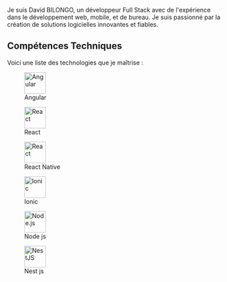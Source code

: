 Je suis David BILONGO, un développeur Full Stack avec de l'expérience dans le développement web, mobile, et de bureau. Je suis passionné par la création de solutions logicielles innovantes et fiables.

## Compétences Techniques
Voici une liste des technologies que je maîtrise :
<div>
  <figure>
  <img src="https://angular.io/assets/images/logos/angular/angular.png" alt="Angular" width="50" height="50">
   <figcaption>Angular</figcaption>
 </figure>
   <figure>
 <img src="https://upload.wikimedia.org/wikipedia/commons/a/a7/React-icon.svg" alt="React" width="50" height="50">
   <figcaption>React</figcaption>
 </figure>
   <figure>
 <img src="https://upload.wikimedia.org/wikipedia/commons/a/a7/React-icon.svg" alt="React" width="50" height="50">
   <figcaption>React Native</figcaption>
 </figure>
 <figure>
  <img src="https://static-00.iconduck.com/assets.00/ionic-icon-2048x2048-5z7cejbj.png" alt="Ionic" width="50" height="50">
   <figcaption>Ionic</figcaption>
 </figure>

 
 <figure>
 <img src="https://upload.wikimedia.org/wikipedia/commons/d/d9/Node.js_logo.svg" alt="Node.js" width="50" height="50">
   <figcaption>Node js</figcaption>
 </figure>
 
 <figure>
 <img src="https://upload.wikimedia.org/wikipedia/commons/a/a8/NestJS.svg" alt="NestJS" width="50" height="50">
   <figcaption>Nest js</figcaption>
 </figure>
     
    
     
    
</div>

